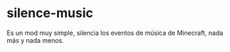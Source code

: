 # silence-music
Es un mod muy simple, silencia los eventos de música de Minecraft, nada más y nada menos.
